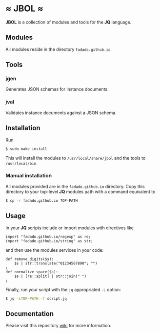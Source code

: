 # ≈ JBOL ≈

**JBOL** is a collection of modules and tools for the **JQ** language.

## Modules

All modules reside in the directory `fadado.github.io`.

## Tools

### jgen

Generates JSON schemas for instance documents.

### jval

Validates instance documents against a JSON schema.

## Installation

Run 

```
$ sudo make install
```

This will install the modules to `/usr/local/share/jbol` and the tools
to `/usr/local/bin`.

### Manual installation

All modules provided are in the `fadado.github.io` directory. Copy this
directory to your top-level **JQ** modules path with a command equivalent to

```sh
$ cp -r fadado.github.io TOP-PATH
```

## Usage

In your **JQ** scripts include or import modules with directives like

```jq
import "fadado.github.io/regexp" as re;
import "fadado.github.io/string" as str;
```

and then use the modules services in your code:

```jq
def remove_digits($s):
    $s | str::translate("01234567890"; "")
;
def normalize_space($s):
    $s | [re::split] | str::join(" ")
;
```

Finally, run your script with the `jq` appropriated `-L` option:

```sh
$ jq -LTOP-PATH -f script.jq
```

## Documentation

Please visit this repository [wiki](https://github.com/fadado/JBOL/wiki) for more information.

<!--
vim:syntax=markdown:et:ts=4:sw=4:ai
-->
